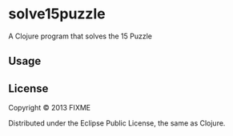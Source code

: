 # solve15puzzle

A Clojure program that solves the 15 Puzzle 

## Usage

## License

Copyright © 2013 FIXME

Distributed under the Eclipse Public License, the same as Clojure.
